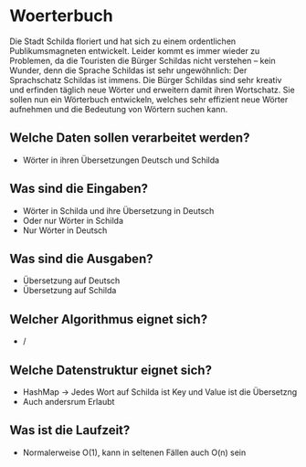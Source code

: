 # Woerterbuch

Die Stadt Schilda floriert und hat sich zu einem ordentlichen Publikumsmagneten entwickelt. Leider kommt es immer wieder zu Problemen, da die Touristen die Bürger Schildas nicht verstehen – kein Wunder, denn die Sprache Schildas ist sehr ungewöhnlich: Der Sprachschatz Schildas ist immens. Die Bürger Schildas sind sehr kreativ und erfinden täglich neue Wörter und erweitern damit ihren Wortschatz. Sie sollen nun ein Wörterbuch entwickeln, welches sehr effizient neue Wörter aufnehmen und die Bedeutung von Wörtern suchen kann.


## Welche Daten sollen verarbeitet werden?

- Wörter in ihren Übersetzungen Deutsch und Schilda

## Was sind die Eingaben?

- Wörter in Schilda und ihre Übersetzung in Deutsch
- Oder nur Wörter in Schilda
- Nur Wörter in Deutsch

## Was sind die Ausgaben?

- Übersetzung auf Deutsch
- Übersetzung auf Schilda

## Welcher Algorithmus eignet sich?

- /

## Welche Datenstruktur eignet sich?

- HashMap -> Jedes Wort auf Schilda ist Key und Value ist die Übersetzng
- Auch andersrum Erlaubt

## Was ist die Laufzeit?

- Normalerweise O(1), kann in seltenen Fällen auch O(n) sein